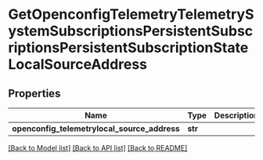 # GetOpenconfigTelemetryTelemetrySystemSubscriptionsPersistentSubscriptionsPersistentSubscriptionStateLocalSourceAddress

## Properties
Name | Type | Description | Notes
------------ | ------------- | ------------- | -------------
**openconfig_telemetrylocal_source_address** | **str** |  | [optional] 

[[Back to Model list]](../README.md#documentation-for-models) [[Back to API list]](../README.md#documentation-for-api-endpoints) [[Back to README]](../README.md)


